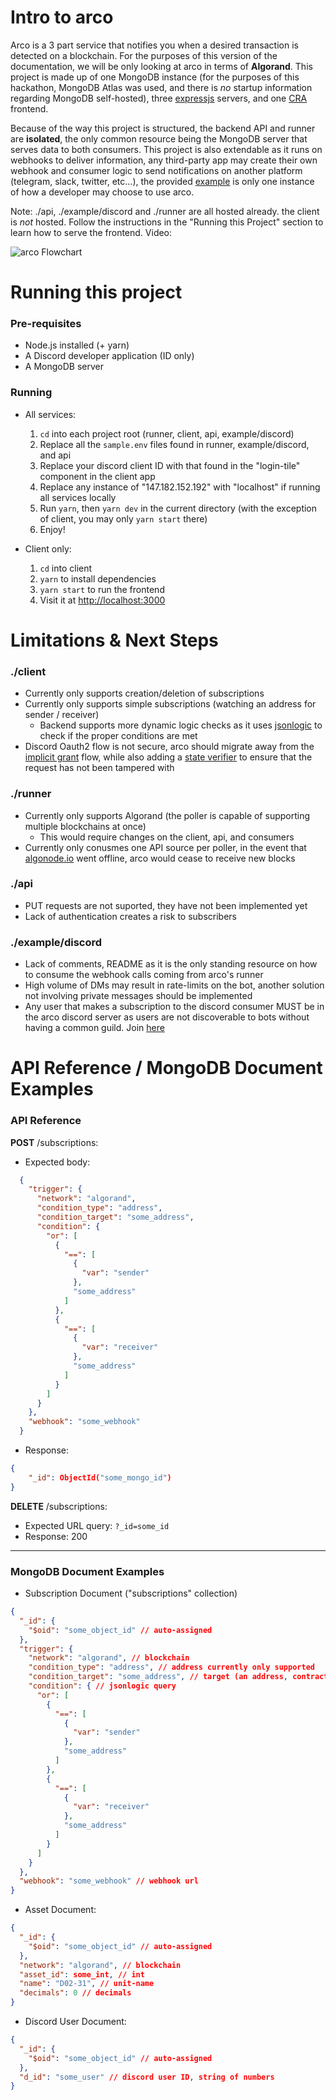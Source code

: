 # Intro to arco
Arco is a 3 part service that notifies you when a desired transaction is detected on a blockchain. For the purposes of this version of the documentation, we will be only looking at arco in terms of **Algorand**. This project is made up of one MongoDB instance (for the purposes of this hackathon, MongoDB Atlas was used, and there is *no* startup information regarding MongoDB self-hosted), three [expressjs](https://expressjs.com/) servers, and one [CRA](https://create-react-app.dev/) frontend.

Because of the way this project is structured, the backend API and runner are **isolated**, the only common resource being the MongoDB server that serves data to both consumers. This project is also extendable as it runs on webhooks to deliver information, any third-party app may create their own webhook and consumer logic to send notifications on another platform (telegram, slack, twitter, etc...), the provided [example](./example/discord/) is only one instance of how a developer may choose to use arco.

Note: ./api, ./example/discord and ./runner are all hosted already. the client is *not* hosted. Follow the instructions in the "Running this Project" section to learn how to serve the frontend.
Video: 

![arco Flowchart](https://gateway.pinata.cloud/ipfs/QmWRorvKoTCk1VNxuG9FCPpe3PCrJ3msAmv2cdgVjs1J6B)

# Running this project
### Pre-requisites
- Node.js installed (+ yarn)
- A Discord developer application (ID only)
- A MongoDB server

### Running
- All services:
  1. ```cd``` into each project root (runner, client, api, example/discord)
  2. Replace all the ```sample.env``` files found in runner, example/discord, and api
  3. Replace your discord client ID with that found in the "login-tile" component in the client app
  4. Replace any instance of "147.182.152.192" with "localhost" if running all services locally
  5. Run ```yarn```, then ```yarn dev``` in the current directory (with the exception of client, you may only ```yarn start``` there)
  6. Enjoy!
   
- Client only:
  1. ```cd``` into client
  2. ```yarn``` to install dependencies
  3. ```yarn start``` to run the frontend
  4. Visit it at [http://localhost:3000](http://localhost:3000)

# Limitations & Next Steps
### ./client
- Currently only supports creation/deletion of subscriptions
- Currently only supports simple subscriptions (watching an address for sender / receiver)
  - Backend supports more dynamic logic checks as it uses [jsonlogic](https://jsonlogic.com/) to check if the proper conditions are met
- Discord Oauth2 flow is not secure, arco should migrate away from the [implicit grant](https://discord.com/developers/docs/topics/oauth2#implicit-grant) flow, while also adding a [state verifier](https://discord.com/developers/docs/topics/oauth2#state-and-security) to ensure that the request has not been tampered with

### ./runner
- Currently only supports Algorand (the poller is capable of supporting multiple blockchains at once)
  - This would require changes on the client, api, and consumers
- Currently only conusmes one API source per poller, in the event that [algonode.io](https://algonode.io/api/) went offline, arco would cease to receive new blocks

### ./api
- PUT requests are not suported, they have not been implemented yet
- Lack of authentication creates a risk to subscribers

### ./example/discord
- Lack of comments, README as it is the only standing resource on how to consume the webhook calls coming from arco's runner
- High volume of DMs may result in rate-limits on the bot, another solution not involving private messages should be implemented
- Any user that makes a subscription to the discord consumer MUST be in the arco discord server as users are not discoverable to bots without having a common guild. Join [here](https://discord.gg/RT9xFJvAfZ)

# API Reference / MongoDB Document Examples
### API Reference
**POST** /subscriptions:
- Expected body:
```json
  {
    "trigger": {
      "network": "algorand",
      "condition_type": "address",
      "condition_target": "some_address",
      "condition": {
        "or": [
          {
            "==": [
              {
                "var": "sender"
              },
              "some_address"
            ]
          },
          {
            "==": [
              {
                "var": "receiver"
              },
              "some_address"
            ]
          }
        ]
      }
    },
    "webhook": "some_webhook"
  }
```
- Response:
```json
{
    "_id": ObjectId("some_mongo_id")
}
```

**DELETE** /subscriptions:
- Expected URL query: ```?_id=some_id```
- Response: 200
---
### MongoDB Document Examples
- Subscription Document ("subscriptions" collection)
```json
{
  "_id": {
    "$oid": "some_object_id" // auto-assigned
  },
  "trigger": {
    "network": "algorand", // blockchain
    "condition_type": "address", // address currently only supported
    "condition_target": "some_address", // target (an address, contract ID, etc...), adddresses currently only supported
    "condition": { // jsonlogic query
      "or": [
        {
          "==": [
            {
              "var": "sender"
            },
            "some_address"
          ]
        },
        {
          "==": [
            {
              "var": "receiver"
            },
            "some_address"
          ]
        }
      ]
    }
  },
  "webhook": "some_webhook" // webhook url
}
```
- Asset Document:
```json
{
  "_id": {
    "$oid": "some_object_id" // auto-assigned
  },
  "network": "algorand", // blockchain
  "asset_id": some_int, // int
  "name": "D02-31", // unit-name
  "decimals": 0 // decimals
}
```

- Discord User Document:
```json
{
  "_id": {
    "$oid": "some_object_id" // auto-assigned
  },
  "d_id": "some_user" // discord user ID, string of numbers
}
```